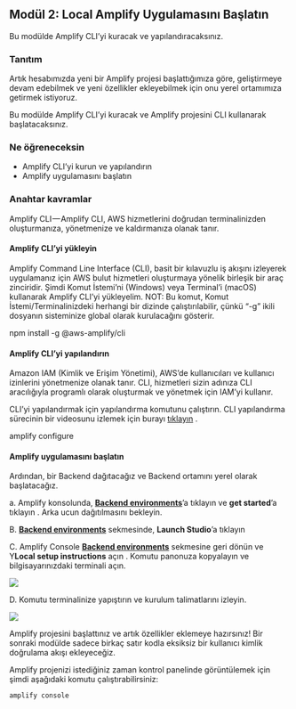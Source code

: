 ## Modül 2: Local Amplify Uygulamasını Başlatın

Bu modülde Amplify CLI’yi kuracak ve yapılandıracaksınız.

### Tanıtım

Artık hesabımızda yeni bir Amplify projesi başlattığımıza göre, geliştirmeye devam edebilmek ve yeni özellikler ekleyebilmek için onu yerel ortamımıza getirmek istiyoruz.

Bu modülde Amplify CLI’yi kuracak ve Amplify projesini CLI kullanarak başlatacaksınız.

### Ne öğreneceksin

*   Amplify CLI’yi kurun ve yapılandırın
*   Amplify uygulamasını başlatın

### Anahtar kavramlar

Amplify CLI — Amplify CLI, AWS hizmetlerini doğrudan terminalinizden oluşturmanıza, yönetmenize ve kaldırmanıza olanak tanır.

#### Amplify CLI’yi yükleyin

Amplify Command Line Interface (CLI), basit bir kılavuzlu iş akışını izleyerek uygulamanız için AWS bulut hizmetleri oluşturmaya yönelik birleşik bir araç zinciridir. Şimdi Komut İstemi’ni (Windows) veya Terminal’i (macOS) kullanarak Amplify CLI’yi yükleyelim. NOT: Bu komut, Komut İstemi/Terminalinizdeki herhangi bir dizinde çalıştırılabilir, çünkü “-g” ikili dosyanın sisteminize global olarak kurulacağını gösterir.

npm install -g @aws-amplify/cli

#### Amplify CLI’yi yapılandırın

Amazon IAM (Kimlik ve Erişim Yönetimi), AWS’de kullanıcıları ve kullanıcı izinlerini yönetmenize olanak tanır. CLI, hizmetleri sizin adınıza CLI aracılığıyla programlı olarak oluşturmak ve yönetmek için IAM’yi kullanır.

CLI’yi yapılandırmak için yapılandırma komutunu çalıştırın. CLI yapılandırma sürecinin bir videosunu izlemek için burayı [tıklayın](https://www.youtube.com/watch?v=fWbM5DLh25U) .

amplify configure

#### Amplify uygulamasını başlatın

Ardından, bir Backend dağıtacağız ve Backend ortamını yerel olarak başlatacağız.

a. Amplify konsolunda, [**Backend environments**](https://us-east-1.console.aws.amazon.com/amplify/home?region=us-east-1#)’a tıklayın ve **get started**’a tıklayın . Arka ucun dağıtılmasını bekleyin.

B. [**Backend environments**](https://us-east-1.console.aws.amazon.com/amplify/home?region=us-east-1#) sekmesinde, **Launch Studio**’a tıklayın

C. Amplify Console [**Backend environments**](https://us-east-1.console.aws.amazon.com/amplify/home?region=us-east-1#) sekmesine geri dönün ve Y**Local setup instructions** açın . Komutu panonuza kopyalayın ve bilgisayarınızdaki terminali açın.

![](https://cdn.hashnode.com/res/hashnode/image/upload/v1653551466988/T_NO_WxZz.png)

D. Komutu terminalinize yapıştırın ve kurulum talimatlarını izleyin.

![](https://cdn.hashnode.com/res/hashnode/image/upload/v1653551468404/NKPEsdcyE.png)

Amplify projesini başlattınız ve artık özellikler eklemeye hazırsınız! Bir sonraki modülde sadece birkaç satır kodla eksiksiz bir kullanıcı kimlik doğrulama akışı ekleyeceğiz.

Amplify projenizi istediğiniz zaman kontrol panelinde görüntülemek için şimdi aşağıdaki komutu çalıştırabilirsiniz:

```
amplify console
```